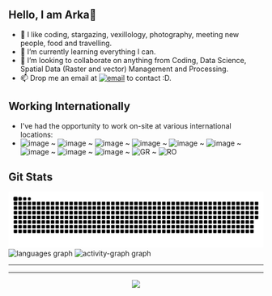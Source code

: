 ## Hello, I am Arka👋
<!-- <picture>
  <source media="(prefers-color-scheme: dark)" srcset="https://user-images.githubusercontent.com/71174892/201482577-2a0490b8-2321-45a2-b170-bb3295a023a6.jpg">
  <source media="(prefers-color-scheme: light)" srcset="https://github.com/aghoshpro/aghoshpro/assets/71174892/98476928-419b-4f23-a85b-c2b9929d0cc9">
  <img alt=OntoRaster Logo" src="https://github.com/aghoshpro/aghoshpro/assets/71174892/98476928-419b-4f23-a85b-c2b9929d0cc9" style="width:auto;">
</picture>



[![Typing SVG](https://readme-typing-svg.demolab.com?font=JetBrains+Mono&weight=500&duration=3000&pause=2000&color=00BBF0&multiline=true&random=false&width=1102&height=150&lines=01100100100111001100101011110100101110+Hi%2C+I'm+Arka+Ghosh+0001100100111110001110001010000101;In+a+world+where+complex+data+generated+from+science+and+industry+is+abundant%2C+I+investigate+;ways+to+connect+these+enormous+arrays+of+data+with+more+relational+databases.+My+research+%26;work+experience+helps+users+to+efficiently+query+databases+and+effortlessly+extract+useful+;information+leads+to+robust+decision+making%2C+attractive+visualization+and+revolutionary+discoveries.;01110010011100111001011010000110010011111000111000101101011010110011101100011010001011011110001101100101011000011110011001000101100110000000110101001110000100110000111000010100001100101000110111000000011001001010111010011101010101110001101101111101001010110)](https://git.io/typing-svg)


## About Me --> 

- 👀 I like coding, stargazing, vexillology, photography, meeting new people, food and travelling.
- 🌱 I’m currently learning everything I can.
- 💞️ I’m looking to collaborate on anything from Coding, Data Science, Spatial Data (Raster and vector) Management and Processing.
- 📫 Drop me an email at [![email](https://img.shields.io/badge/Email-D14836?logo=gmail&logoColor=white)](mailto:aghoshpro@proton.me) to contact :D.
  
## Working Internationally
- I've had the opportunity to work on-site at various international locations:
- ![image](https://github.com/aghoshpro/aghoshpro/assets/71174892/665a1d42-92ca-44a7-8239-9630f11bcb9d)
 ~ ![image](https://github.com/aghoshpro/aghoshpro/assets/71174892/25d9a3ac-e40b-49d2-8957-cacb8b8a2250)
 ~ ![image](https://github.com/aghoshpro/aghoshpro/assets/71174892/5055cfcd-4f15-461f-a4bc-51b3320b5dd0)
 ~ ![image](https://github.com/aghoshpro/aghoshpro/assets/71174892/db8d36df-a233-4b25-8a31-7c04bed4cf71)
 ~ ![image](https://github.com/aghoshpro/aghoshpro/assets/71174892/328bec3b-3247-4795-ba8d-b3bc1fdf1054)
 ~ ![image](https://github.com/aghoshpro/aghoshpro/assets/71174892/c9eadb41-dbf9-45a0-8b68-3b47f4bbbeb7)
 ~ ![image](https://github.com/aghoshpro/aghoshpro/assets/71174892/150f6e8c-945a-4e1f-a749-0498278aeb94)
 ~ ![image](https://github.com/aghoshpro/aghoshpro/assets/71174892/e9308cfe-6f9e-4d90-8924-dd173a71ac7c)
 ~ ![image](https://github.com/aghoshpro/aghoshpro/assets/71174892/9e91a48a-738f-4a75-9f56-5cd0bb0b0046)
 ~ ![GR](https://github.com/user-attachments/assets/eadcd35f-cb68-421e-bbc9-320d97f85beb)
 ~ ![RO](https://github.com/user-attachments/assets/5a5e4dfe-d287-433f-8315-aa8b3ed58c8b)

## Git Stats

<picture>
  <source media="(prefers-color-scheme: dark)" srcset="https://raw.githubusercontent.com/aghoshpro/aghoshpro/output/github-snake-dark.svg" />
  <source media="(prefers-color-scheme: light)" srcset="https://raw.githubusercontent.com/aghoshpro/aghoshpro/output/github-snake.svg" />
  <img alt="github-snake" src="https://raw.githubusercontent.com/aghoshpro/aghoshpro/output/github-snake.svg" />
</picture>


<div align="left">
  <img src="https://github-readme-stats.vercel.app/api/top-langs?username=aghoshpro&locale=en&hide_title=false&&hide=jupyternotebook,html&layout=compact&card_width=320&langs_count=10&theme=merko&hide_border=false&order=2" height="190" alt="languages graph"  />
  <img src="https://github-readme-activity-graph.vercel.app/graph?username=aghoshpro&radius=16&theme=merko&area=true&order=5&hide_border=false&hide_title=false&point=E0115F&area_color=F0FFB2&line=CEFF00&color=CEFF00" height="190" alt="activity-graph graph"  />
</div>

---

---
<div align="center">
  <img src="https://profile-counter.glitch.me/aghoshpro/count.svg?"  />
</div>
